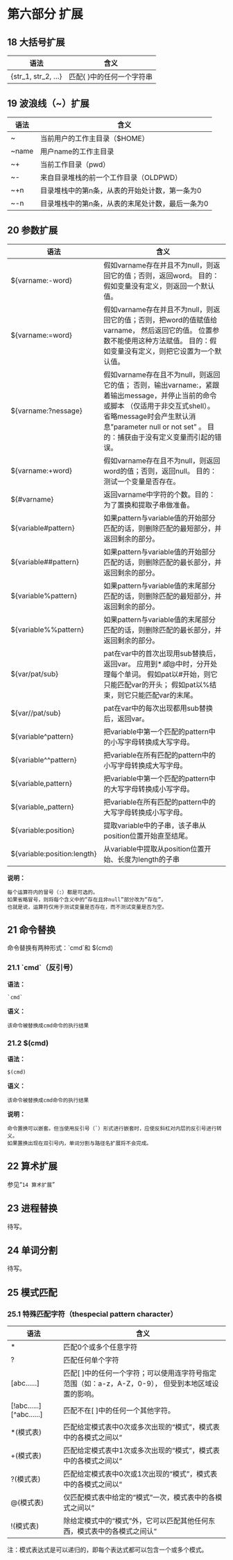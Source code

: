 
第六部分 扩展
===========

## 18 大括号扩展

语法                |   含义
-------------------|----------------------------
{str_1, str_2,  …} | 匹配{ }中的任何一个字符串


## 19 波浪线（~）扩展

语法     |           含义
--------|--------------------------------------
~       |  当前用户的工作主目录（$HOME）
~name   |  用户name的工作主目录
~+      |  当前工作目录（pwd）
~-      |  来自目录堆栈的前一个工作目录（OLDPWD）
~+n     |  目录堆栈中的第n条，从表的开始处计数，第一条为0
~-n     |  目录堆栈中的第n条，从表的末尾处计数，最后一条为0


## 20 参数扩展

语法                         |                                    含义
----------------------------|-----------------------------------------------------------
${varname:-word}            |  假如varname存在并且不为null，则返回它的值；否则，返回word。 目的：假如变量没有定义，则返回一个默认值。
${varname:=word}            |  假如varname存在并且不为null，则返回它的值；否则，把word的值赋值给varname， 然后返回它的值。 位置参数不能使用这种方法赋值。 目的：假如变量没有定义，则把它设置为一个默认值。
${varname:?nessage}         |  假如varname存在且不为null，则返回它的值； 否则，输出varname:，紧跟着输出message，并停止当前的命令或脚本 （仅适用于非交互式shell）。 省略message时会产生默认消息”parameter null or not set” 。 目的：捕获由于没有定义变量而引起的错误。
${varname:+word}            |  假如varname存在且不为null，则返回word的值；否则，返回null。 目的：测试一个变量是否存在。
${#varname}                 |  返回varname中字符的个数。目的：为了置换和提取子串做准备。
${variable#pattern}         |  如果pattern与variable值的开始部分匹配的话，则删除匹配的最短部分，并返回剩余的部分。
${variable##pattern}        |  如果pattern与variable值的开始部分匹配的话，则删除匹配的最长部分，并返回剩余的部分。
${variable%pattern}         |  如果pattern与variable值的末尾部分匹配的话，则删除匹配的最短部分，并返回剩余的部分。
${variable%%pattern}        |  如果pattern与variable值的末尾部分匹配的话，则删除匹配的最长部分，并返回剩余的部分。
${var/pat/sub}              |  pat在var中的首次出现用sub替换后，返回var。 应用到$*或$@中时，分开处理每个单词。 假如pat以#开始，则它只能匹配var的开头； 假如pat以%结束，则它只能匹配var的末尾。
${var//pat/sub}             |  pat在var中的每次出现都用sub替换后，返回var。
${variable^pattern}         |  把variable中第一个匹配的pattern中的小写字母转换成大写字母。
${variable^^pattern}        |  把variable在所有匹配的pattern中的小写字母转换成大写字母。
${variable,pattern}         |  把variable中第一个匹配的pattern中的大写字母转换成小写字母。
${variable,,pattern}        |  把variable在所有匹配的pattern中的大写字母转换成小写字母。
${variable:position}        |  提取variable中的子串，该子串从position位置开始直至结尾。
${variable:position:length} |  从variable中提取从position位置开始、长度为length的子串

**说明：**

	每个运算符内的冒号（:）都是可选的。
	如果省略冒号，则将每个含义中的“存在且非null”部分改为“存在”，
	也就是说，运算符仅用于测试变量是否存在，而不测试变量是否为空。

 
## 21 命令替换

命令替换有两种形式：\`cmd\`和 $(cmd)

### 21.1 \`cmd\`（反引号）

**语法：**
```shell
`cmd`
```

**语义：**

	该命令被替换成cmd命令的执行结果

### 21.2 $(cmd)

**语法：**
```shell
$(cmd)
```

**语义：**

	该命令被替换成cmd命令的执行结果

**说明：**

	命令置换可以嵌套。但当使用反引号（`）形式进行嵌套时，应使反斜杠对内层的反引号进行转义。
	如果置换出现在双引号内，单词分割与路径名扩展将不会完成。


## 22 算术扩展

参见“`14 算术扩展`”


## 23 进程替换
待写。


## 24 单词分割
待写。
 

## 25 模式匹配

### 25.1 特殊匹配字符（thespecial pattern character）

语法          |               含义
-------------|------------------------------------
\*           |  匹配0个或多个任意字符
?            |  匹配任何单个字符
[abc......]  |  匹配[ ]中的任何一个字符；可以使用连字符号指定范围（如：a-z，A-Z，0-9）， 但受到本地区域设置的影响。
[!abc......] [^abc......] | 匹配不在[ ]中的任何一个其他字符。
\*(模式表)     | 匹配给定模式表中0次或多次出现的“模式”，模式表中的各模式之间以“|”分隔。
 +(模式表)    | 匹配给定模式表中1次或多次出现的“模式”，模式表中的各模式之间以“|”分隔。
 ?(模式表)    | 匹配给定模式表中0次或1次出现的“模式”，模式表中的各模式之间以“|”分隔。
 @(模式表)    | 仅匹配模式表中给定的“模式”一次，模式表中的各模式之间以“|”分隔。
 !(模式表)    | 除给定模式中的“模式”外，它可以匹配其他任何东西，模式表中的各模式之间认“|”分隔。

注：模式表达式是可以递归的，即每个表达式都可以包含一个或多个模式。
